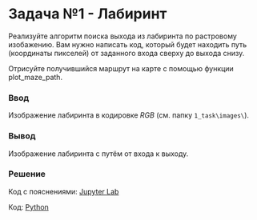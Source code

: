 # Задача №1 - Лабиринт
Реализуйте алгоритм поиска выхода из лабиринта по растровому изобажению. Вам нужно написать код, который будет находить путь (координаты пикселей) от заданного входа сверху до выхода снизу.

Отрисуйте получившийся маршрут на карте с помощью функции plot_maze_path.

### Ввод

Изображение лабиринта в кодировке $RGB$ (см. папку `1_task\images\`).

### Вывод

Изображение лабиринта с путём от входа к выходу.

### Решение

Код с пояснениями: [Jupyter Lab](1_task\task1.ipynb)

Код: [Python](1_task\task1.py)

